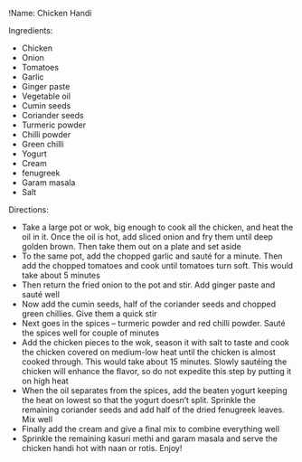 !Name: Chicken Handi

Ingredients:
- Chicken
- Onion
- Tomatoes
- Garlic
- Ginger paste
- Vegetable oil
- Cumin seeds
- Coriander seeds
- Turmeric powder
- Chilli powder
- Green chilli
- Yogurt
- Cream
- fenugreek
- Garam masala
- Salt

Directions:
- Take a large pot or wok, big enough to cook all the chicken, and heat the oil in it. Once the oil is hot, add sliced onion and fry them until deep golden brown. Then take them out on a plate and set aside
- To the same pot, add the chopped garlic and sauté for a minute. Then add the chopped tomatoes and cook until tomatoes turn soft. This would take about 5 minutes
- Then return the fried onion to the pot and stir. Add ginger paste and sauté well
- Now add the cumin seeds, half of the coriander seeds and chopped green chillies. Give them a quick stir
- Next goes in the spices – turmeric powder and red chilli powder. Sauté the spices well for couple of minutes
- Add the chicken pieces to the wok, season it with salt to taste and cook the chicken covered on medium-low heat until the chicken is almost cooked through. This would take about 15 minutes. Slowly sautéing the chicken will enhance the flavor, so do not expedite this step by putting it on high heat
- When the oil separates from the spices, add the beaten yogurt keeping the heat on lowest so that the yogurt doesn’t split. Sprinkle the remaining coriander seeds and add half of the dried fenugreek leaves. Mix well
- Finally add the cream and give a final mix to combine everything well
- Sprinkle the remaining kasuri methi and garam masala and serve the chicken handi hot with naan or rotis. Enjoy!
